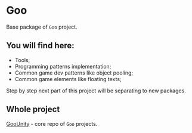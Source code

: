# Goo

Base package of `Goo` project.

## You will find here:

- Tools;
- Programming patterns implementation;
- Common game dev patterns like object pooling;
- Common game elements like floating texts;

Step by step next part of this project will be separating to new packages.

## Whole project

[GooUnity](https://github.com/goorkamateusz/GooUnity) - core repo of `Goo` projects.

